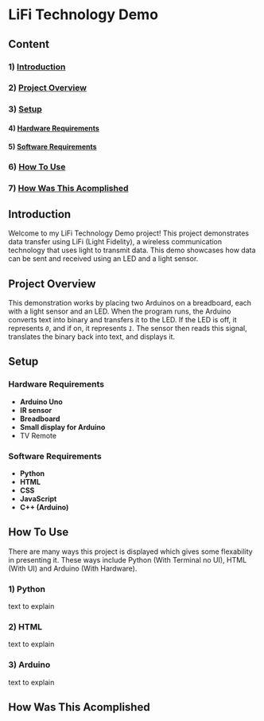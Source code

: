 # LiFi Technology Demo


## Content
### 1) [Introduction](https://github.com/AdamKhier/Lifi-Demo/tree/main?tab=readme-ov-file#introduction)
### 2) [Project Overview](https://github.com/AdamKhier/Lifi-Demo/tree/main?tab=readme-ov-file#project-overview)
### 3) [Setup](https://github.com/AdamKhier/Lifi-Demo/tree/main?tab=readme-ov-file#setup)
#### 4) [Hardware Requirements](https://github.com/AdamKhier/Lifi-Demo/tree/main?tab=readme-ov-file#hardware-requirements)
#### 5) [Software Requirements](https://github.com/AdamKhier/Lifi-Demo/tree/main?tab=readme-ov-file#software-requirements)
### 6) [How To Use](https://github.com/AdamKhier/Lifi-Demo/tree/main?tab=readme-ov-file#how-to-use)
### 7) [How Was This Acomplished](https://github.com/AdamKhier/Lifi-Demo/tree/main?tab=readme-ov-file#how-was-this-acomplished)

## Introduction
Welcome to my LiFi Technology Demo project! This project demonstrates data transfer using LiFi (Light Fidelity), a wireless communication technology that uses light to transmit data. This demo showcases how data can be sent and received using an LED and a light sensor.


## Project Overview
This demonstration works by placing two Arduinos on a breadboard, each with a light sensor and an LED. When the program runs, the Arduino converts text into binary and transfers it to the LED. If the LED is off, it represents *`0`*, and if on, it represents *`1`*. The sensor then reads this signal, translates the binary back into text, and displays it.


## Setup


### Hardware Requirements
- **Arduino Uno**
- **IR sensor**
- **Breadboard**
- **Small display for Arduino**
- TV Remote


### Software Requirements
- **Python**
- **HTML**
- **CSS**
- **JavaScript**
- **C++ (Arduino)**


## How To Use
There are many ways this project is displayed which gives some flexability in presenting it. These ways include Python (With Terminal no UI), HTML (With UI) and Arduino (With Hardware).
### 1) Python
text to explain
### 2) HTML
text to explain
### 3) Arduino
text to explain

## How Was This Acomplished
